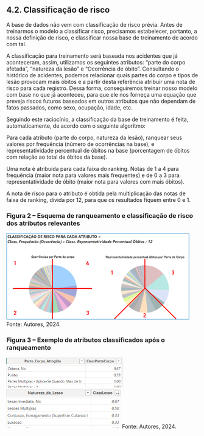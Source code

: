 ## 4.2. Classificação de risco 

A base de dados não vem com classificação de risco prévia. Antes de treinarmos o modelo a classificar risco, precisamos estabelecer, portanto, a nossa definição de risco, e classificar nossa base de treinamento de acordo com tal. 

A classificação para treinamento será baseada nos acidentes que já aconteceram, assim, utilizamos os seguintes atributos: “parte do corpo afetada”, “natureza da lesão” e “Ocorrência de óbito”. Consultando o histórico de acidentes, podemos relacionar quais partes do corpo e tipos de lesão provocam mais óbitos e a partir desta referência atribuir uma nota de risco para cada registro. Dessa forma, conseguiremos treinar nosso modelo com base no que já aconteceu, para que ele nos forneça uma equação que preveja riscos futuros baseados em outros atributos que não dependam de fatos passados, como sexo, ocupação, idade, etc. 

Seguindo este raciocínio, a classificação da base de treinamento é feita, automaticamente, de acordo com o seguinte algorítmo: 

Para cada atributo (parte do corpo, natureza da lesão), ranquear seus valores por frequência (número de ocorrências na base), e representatividade percentual de óbitos na base (porcentagem de óbitos com relação ao total de óbitos da base). 

Uma nota é atribuída para cada faixa do ranking. Notas de 1 a 4 para frequência (maior nota para valores mais frequentes) e de 0 a 3 para representatividade de óbito (maior nota para valores com mais óbitos). 

A nota de risco para o atributo é obtida pela multiplicação das notas de faixa de ranking, divida por 12, para que os resultados fiquem entre 0 e 1. 

### Figura 2 – Esquema de ranqueamento e classificação de risco dos atributos relevantes 
![Esquema de ranqueamento e classificação de risco dos atributos relevantes](imagens/etapa4_img_classificacao1.png)
Fonte: Autores, 2024.

### Figura 3 – Exemplo de atributos classificados após o ranqueamento
![Exemplo de atributos classificados após o ranqueamento1](imagens/etapa4_img_classificacao2_1.png)
![Exemplo de atributos classificados após o ranqueamento2](imagens/etapa4_img_classificacao2_2.png)
Fonte: Autores, 2024.
